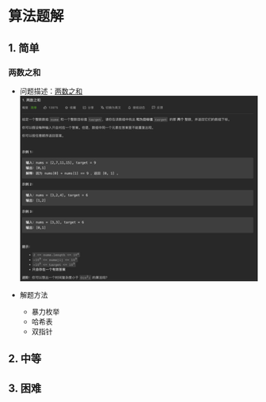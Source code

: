 # 算法题解

## 1. 简单

### 两数之和

- 问题描述：[两数之和](https://leetcode-cn.com/problems/two-sum/)
![](/assets/images/leetcode/20220401235933.png ':size=60%')

- 解题方法
    - 暴力枚举
    - 哈希表
    - 双指针


## 2. 中等

## 3. 困难